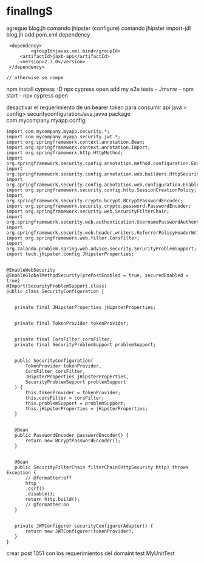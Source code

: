 # finalIngS
agregue blog.jh
comando jhipster (configure)
comando jhipster import-jdl blog.jh
add pom.xml dependency
	
	 <dependency> 
	         <groupId>javax.xml.bind</groupId>
		 <artifactId>jaxb-api</artifactId>
		 <version>2.3.0</version>
	 </dependency>
	 
	// otherwise se rompe
npm install cypress -D
npx cypress open
add my e2e tests
	- ./mvnw
	- npm start
	- npx cypress open

desactivar el requerimiento de un bearer token para consumir api 
	java > config> securityconfigurationJava.javva
	package com.mycompany.myapp.config;


	import com.mycompany.myapp.security.*;
	import com.mycompany.myapp.security.jwt.*;
	import org.springframework.context.annotation.Bean;
	import org.springframework.context.annotation.Import;
	import org.springframework.http.HttpMethod;
	import org.springframework.security.config.annotation.method.configuration.EnableGlobalMethodSecurity;
	import org.springframework.security.config.annotation.web.builders.HttpSecurity;
	import org.springframework.security.config.annotation.web.configuration.EnableWebSecurity;
	import org.springframework.security.config.http.SessionCreationPolicy;
	import org.springframework.security.crypto.bcrypt.BCryptPasswordEncoder;
	import org.springframework.security.crypto.password.PasswordEncoder;
	import org.springframework.security.web.SecurityFilterChain;
	import org.springframework.security.web.authentication.UsernamePasswordAuthenticationFilter;
	import org.springframework.security.web.header.writers.ReferrerPolicyHeaderWriter;
	import org.springframework.web.filter.CorsFilter;
	import org.zalando.problem.spring.web.advice.security.SecurityProblemSupport;
	import tech.jhipster.config.JHipsterProperties;


	@EnableWebSecurity
	@EnableGlobalMethodSecurity(prePostEnabled = true, securedEnabled = true)
	@Import(SecurityProblemSupport.class)
	public class SecurityConfiguration {


	   private final JHipsterProperties jHipsterProperties;


	   private final TokenProvider tokenProvider;


	   private final CorsFilter corsFilter;
	   private final SecurityProblemSupport problemSupport;


	   public SecurityConfiguration(
	       TokenProvider tokenProvider,
	       CorsFilter corsFilter,
	       JHipsterProperties jHipsterProperties,
	       SecurityProblemSupport problemSupport
	   ) {
	       this.tokenProvider = tokenProvider;
	       this.corsFilter = corsFilter;
	       this.problemSupport = problemSupport;
	       this.jHipsterProperties = jHipsterProperties;
	   }


	   @Bean
	   public PasswordEncoder passwordEncoder() {
	       return new BCryptPasswordEncoder();
	   }


	   @Bean
	   public SecurityFilterChain filterChain(HttpSecurity http) throws Exception {
	       // @formatter:off
	       http
		   .csrf()
		   .disable();
	       return http.build();
	       // @formatter:on
	   }


	   private JWTConfigurer securityConfigurerAdapter() {
	       return new JWTConfigurer(tokenProvider);
	   }
	}


crear post 1051 con los requerimientos del domaint test MyUnitTest

